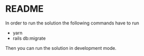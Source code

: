 # README

In order to run the solution the following commands have to run
* yarn
* rails db:migrate

Then you can run the solution in development mode.
